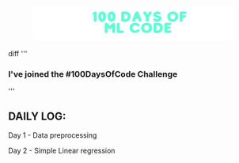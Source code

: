 <p align="center"><a href="https://cyblogerz.github.io"><img width="80%" alt="100 Days of ML code" src="./assets/header-100.png" /></a></p>

diff
'''
### I've joined the #100DaysOfCode Challenge
'''

## DAILY LOG:

Day 1 - Data preprocessing

Day 2 - Simple Linear regression
